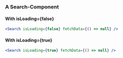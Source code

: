 ### A Search-Component

#### With isLoading={false}

```jsx
<Search isLoading={false} fetchData={() => null} />
```

#### With isLoading={true}

```jsx
<Search isLoading={true} fetchData={() => null} />
```
